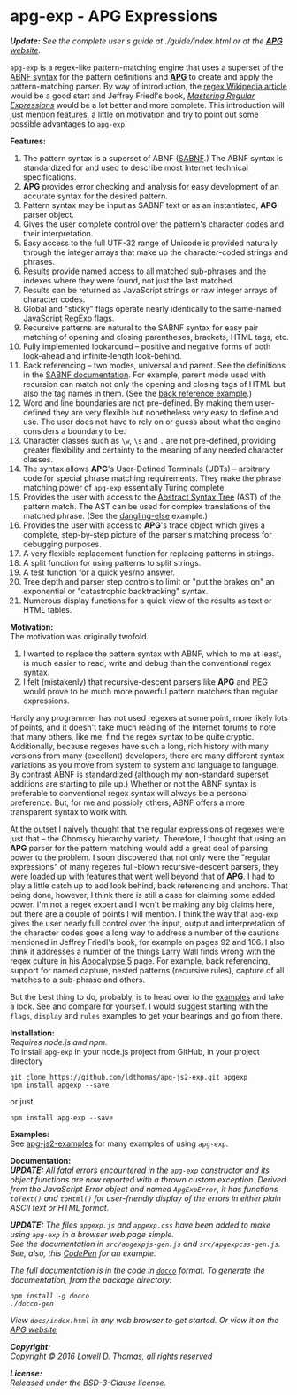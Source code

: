 # apg-exp - APG Expressions
*<b>Update:</b> See the complete user's guide at ./guide/index.html or at the [**APG** website](http://coasttocoastresearch.com/docjs2/apg-exp-guide/index.html).*

`apg-exp` is a regex-like pattern-matching engine that uses a superset of the [ABNF syntax](https://tools.ietf.org/html/rfc5234) for the pattern definitions and [**APG**](https://github.com/ldthomas/apg-js2) to create and apply the pattern-matching parser. By way of introduction, the [regex Wikipedia article](https://en.wikipedia.org/wiki/Regular_expression) would be a good start and Jeffrey Friedl's book, [*Mastering Regular Expressions*](http://www.amazon.com/Mastering-Regular-Expressions-Jeffrey-Friedl/dp/0596528124) would be a lot better and more complete. This introduction will just mention features, a little on motivation and try to point out some possible advantages to `apg-exp`.

**Features:**  
<ol>
<li>
The pattern syntax is a superset of ABNF (<a href="https://github.com/ldthomas/apg-js2/blob/master/SABNF.md">SABNF</a>.) The ABNF syntax is standardized for and used to describe most Internet technical specifications.
</li>
<li>
<b>APG</b> provides error checking and analysis for easy development of an accurate syntax for the desired pattern.
</li>
<li>
Pattern syntax may be input as SABNF text or as an instantiated, <b>APG</b> parser object.
</li>
<li>
Gives the user complete control over the pattern's character codes and their interpretation.
</li>
<li>
Easy access to the full UTF-32 range of Unicode is provided naturally through the integer arrays that make up the character-coded strings and phrases. 
</li>
<li>
Results provide named access to all matched sub-phrases and the indexes where they were found, not just the last matched.
</li>
<li>
Results can be returned as JavaScript strings or raw integer arrays of character codes.
</li>
<li>
Global and "sticky" flags operate nearly identically to the same-named <a href="https://developer.mozilla.org/en-US/docs/Web/JavaScript/Reference/Global_Objects/RegExp">JavaScript RegExp</a> flags.
</li>
<li>
Recursive patterns are natural to the SABNF syntax for easy pair matching of opening and closing parentheses, brackets, HTML tags, etc.
</li>
<li>
Fully implemented lookaround &ndash; positive and negative forms of both look-ahead and infinite-length look-behind.
</li>
<li>
Back referencing &ndash; two modes, universal and parent. See the definitions in the 
<a href="https://github.com/ldthomas/apg-js2/blob/master/SABNF.md">SABNF documentation</a>.
For example, parent mode used with recursion can match not only the opening and closing tags of HTML but also the tag names in them. (See the <a href="https://github.com/ldthomas/apg-js2-examples/tree/master/back-reference">back reference example</a>.)
</li>
<li>
Word and line boundaries are not pre-defined. By making them user-defined they are very flexible but nonetheless very easy to define and use. The user does not have to rely on or guess about what the engine considers a boundary to be.
</li>
<li>
Character classes such as <code>\w</code>, <code>\s</code> and <code>.</code> are not pre-defined, providing greater flexibility and certainty to the meaning of any needed character classes.
</li>
<li>
The syntax allows <b>APG</b>'s User-Defined Terminals (UDTs) &ndash; arbitrary code for special phrase matching requirements. They make the phrase matching power of <code>apg-exp</code> essentially Turing complete.
</li>
<li>
Provides the user with access to the <a href="https://en.wikipedia.org/wiki/Abstract_syntax_tree">Abstract Syntax Tree</a> (AST) of the pattern match. The AST can be used for complex translations of the matched phrase.
(See the <a href="https://github.com/ldthomas/apg-js2-examples/blob/master/apg-exp/dangling-else.js">dangling-else</a> example.)
</li>
<li>
Provides the user with access to <b>APG</b>'s trace object which gives a complete, step-by-step picture of the parser's matching process for debugging purposes.
</li>
<li>
A very flexible replacement function for replacing patterns in strings.
</li>
<li>
A split function for using patterns to split strings.
</li>
<li>
A test function for a quick yes/no answer.
</li>
<li>
Tree depth and parser step controls to limit or "put the brakes on" an exponential or "catastrophic backtracking" syntax.
</li>
<li>
Numerous display functions for a quick view of the results as text or HTML tables.
</li>
</ol>

**Motivation:**  
The motivation was originally twofold.
<ol>
<li>
I wanted to replace the pattern syntax with ABNF, which to me at least, is much easier to read, write and debug than the conventional regex syntax.
</li>
<li>
I felt (mistakenly) that recursive-descent parsers like <b>APG</b> and <a href="https://en.wikipedia.org/wiki/Parsing_expression_grammar">PEG</a> would prove to be much more powerful pattern matchers than regular expressions.
</li>
</ol>

Hardly any programmer has not used regexes at some point, more likely lots of points, and it doesn't take much reading of the Internet forums to note that many others, like me, find the regex syntax to be quite cryptic. Additionally, because regexes have such a long, rich history with many versions from many (excellent) developers, there are many different syntax variations as you move from system to system and language to language. By contrast ABNF is standardized (although my non-standard superset additions are starting to pile up.) Whether or not the ABNF syntax is preferable to conventional regex syntax will always be a personal preference. But, for me and possibly others, ABNF offers a more transparent syntax to work with.

At the outset I naively thought that the regular expressions of regexes were just that &ndash; the Chomsky hierarchy variety. Therefore, I thought that using an **APG** parser for the pattern matching would add a great deal of parsing power to the problem. I soon discovered that not only were the "regular expressions" of many regexes full-blown recursive-descent parsers, they were loaded up with features that went well beyond that of **APG**. I had to play a little catch up to add look behind, back referencing and anchors. That being done, however, I think there is still a case for claiming some added power. I'm not a regex expert and I won't be making any big claims here, but there are a couple of points I will mention. I think the way that `apg-exp` gives the user nearly full control over the input, output and interpretation of the character codes goes a long way to address a number of the cautions mentioned in Jeffrey Friedl's book, for example on pages 92 and 106. I also think it addresses a number of the things Larry Wall finds wrong with the regex culture in his [Apocalypse 5](http://perl6.org/archive/doc/design/apo/A05.html) page. For example, back referencing, support for named capture, nested patterns (recursive rules), capture of all matches to a sub-phrase and others.

But the best thing to do, probably, is to head over to the 
[examples](https://github.com/ldthomas/apg-js2-examples/tree/master/apg-exp) and take a look.
See and compare for yourself. I would suggest starting with the `flags`, `display` and `rules` examples to get your bearings and go from there.

**Installation:**    
*Requires node.js and npm.*  
To install `apg-exp` in your node.js project from GitHub, in your project directory
```
git clone https://github.com/ldthomas/apg-js2-exp.git apgexp
npm install apgexp --save
```
or just
```
npm install apg-exp --save
```
**Examples:**  
See <a href="https://github.com/ldthomas/apg-js2-examples/tree/master/apg-exp">apg-js2-examples</a> for many examples of using
`apg-exp`.
  
**Documentation:**  
<i><b>UPDATE:</b> All fatal errors encountered in the `apg-exp` constructor and its object functions are now reported
with a thrown custom exception. Derived from the JavaScript Error object and named `ApgExpError`, it has functions
`toText()` and `toHtml()` for user-friendly display of the errors in either plain ASCII text or HTML format.

<i><b>UPDATE:</b> The files `apgexp.js` and `apgexp.css` have been added to make using `apg-exp`
in a browser web page simple.</i><br>
See the documentation in `src/apgexpjs-gen.js` and `src/apgexpcss-gen.js`.
See, also, this [CodePen](http://codepen.io/apg-exp/pen/aNWEzR) for an example.

The full documentation is in the code in [`docco`](https://jashkenas.github.io/docco/) format.
To generate the documentation, from the package directory:
```
npm install -g docco
./docco-gen
```
View `docs/index.html` in any web browser to get started.
Or view it on the [APG website](http://coasttocoastresearch.com/docjs2/apg-exp/index.html)

**Copyright:**  
  *Copyright &copy; 2016 Lowell D. Thomas, all rights reserved*  

**License:**  
Released under the BSD-3-Clause license.
      
